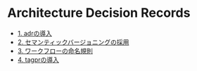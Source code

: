 # Architecture Decision Records

* [1. adrの導入](001-adrの導入.md)
* [2. セマンティックバージョニングの採用](002-セマンティックバージョニングの採用.md)
* [3. ワークフローの命名規則](003-ワークフローの命名規則.md)
* [4. tagprの導入](004-tagprの導入.md)
